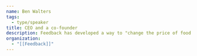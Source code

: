 ```yaml
---
name: Ben Walters
tags:
  - type/speaker
title: CEO and a co-founder
description: Feedback has developed a way to "change the price of food based on key factors like demand, inventory, demographics and capacity in order to take a truly data driven approach to restaurant's prices - reducing food waste and optimizing profitability."
organization:
  - "[[Feedback]]"
---
```

